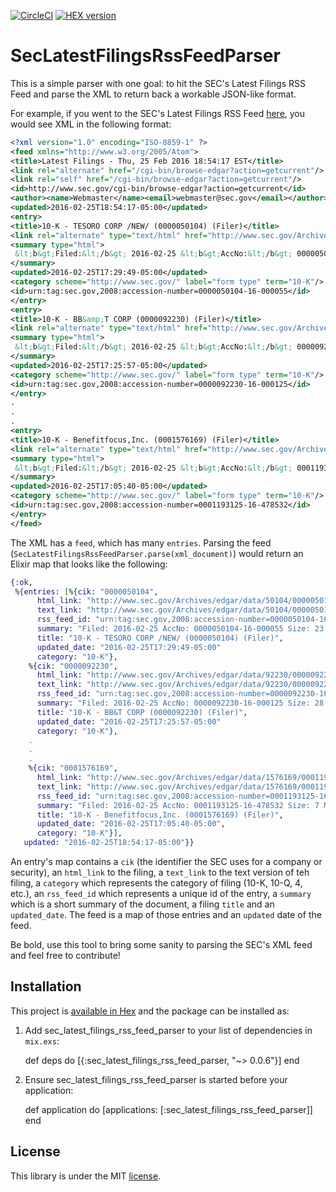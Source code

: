 [![CircleCI](https://circleci.com/gh/vikram7/sec_latest_filings_rss_feed_parser.png?style=shield&circle-token=777d83f525af0daf7b4dd0a82b32751f25ea29eb)](https://circleci.com/gh/vikram7/sec_latest_filings_rss_feed_parser) [![HEX version](https://img.shields.io/hexpm/v/sec_recent_filings_rss_feed_parser.png)](https://hex.pm/packages/sec_recent_filings_rss_feed_parser)

# SecLatestFilingsRssFeedParser

This is a simple parser with one goal: to hit the SEC's Latest Filings RSS Feed
and parse the XML to return back a workable JSON-like format.

For example, if you went to the SEC's Latest Filings RSS Feed [here](https://www.sec.gov/cgi-bin/browse-edgar?action=getcurrent&CIK=&type=10-K&company=&dateb=&owner=include&start=0&count=40&output=atom), you would see XML in the
following format:

```xml
<?xml version="1.0" encoding="ISO-8859-1" ?>
<feed xmlns="http://www.w3.org/2005/Atom">
<title>Latest Filings - Thu, 25 Feb 2016 18:54:17 EST</title>
<link rel="alternate" href="/cgi-bin/browse-edgar?action=getcurrent"/>
<link rel="self" href="/cgi-bin/browse-edgar?action=getcurrent"/>
<id>http://www.sec.gov/cgi-bin/browse-edgar?action=getcurrent</id>
<author><name>Webmaster</name><email>webmaster@sec.gov</email></author>
<updated>2016-02-25T18:54:17-05:00</updated>
<entry>
<title>10-K - TESORO CORP /NEW/ (0000050104) (Filer)</title>
<link rel="alternate" type="text/html" href="http://www.sec.gov/Archives/edgar/data/50104/000005010416000055/0000050104-16-000055-index.htm"/>
<summary type="html">
 &lt;b&gt;Filed:&lt;/b&gt; 2016-02-25 &lt;b&gt;AccNo:&lt;/b&gt; 0000050104-16-000055 &lt;b&gt;Size:&lt;/b&gt; 23 MB
</summary>
<updated>2016-02-25T17:29:49-05:00</updated>
<category scheme="http://www.sec.gov/" label="form type" term="10-K"/>
<id>urn:tag:sec.gov,2008:accession-number=0000050104-16-000055</id>
</entry>
<entry>
<title>10-K - BB&amp;T CORP (0000092230) (Filer)</title>
<link rel="alternate" type="text/html" href="http://www.sec.gov/Archives/edgar/data/92230/000009223016000125/0000092230-16-000125-index.htm"/>
<summary type="html">
 &lt;b&gt;Filed:&lt;/b&gt; 2016-02-25 &lt;b&gt;AccNo:&lt;/b&gt; 0000092230-16-000125 &lt;b&gt;Size:&lt;/b&gt; 28 MB
</summary>
<updated>2016-02-25T17:25:57-05:00</updated>
<category scheme="http://www.sec.gov/" label="form type" term="10-K"/>
<id>urn:tag:sec.gov,2008:accession-number=0000092230-16-000125</id>
</entry>
.
.
.
<entry>
<title>10-K - Benefitfocus,Inc. (0001576169) (Filer)</title>
<link rel="alternate" type="text/html" href="http://www.sec.gov/Archives/edgar/data/1576169/000119312516478532/0001193125-16-478532-index.htm"/>
<summary type="html">
 &lt;b&gt;Filed:&lt;/b&gt; 2016-02-25 &lt;b&gt;AccNo:&lt;/b&gt; 0001193125-16-478532 &lt;b&gt;Size:&lt;/b&gt; 7 MB
</summary>
<updated>2016-02-25T17:05:40-05:00</updated>
<category scheme="http://www.sec.gov/" label="form type" term="10-K"/>
<id>urn:tag:sec.gov,2008:accession-number=0001193125-16-478532</id>
</entry>
</feed>
```

The XML has a `feed`, which has many `entries`. Parsing the feed
(`SecLatestFilingsRssFeedParser.parse(xml_document)`) would return an Elixir
map that looks like the following:

```elixir
{:ok,
 %{entries: [%{cik: "0000050104",
      html_link: "http://www.sec.gov/Archives/edgar/data/50104/000005010416000055/0000050104-16-000055-index.htm",
      text_link: "http://www.sec.gov/Archives/edgar/data/50104/000005010416000055/0000050104-16-000055.txt",
      rss_feed_id: "urn:tag:sec.gov,2008:accession-number=0000050104-16-000055",
      summary: "Filed: 2016-02-25 AccNo: 0000050104-16-000055 Size: 23 MB",
      title: "10-K - TESORO CORP /NEW/ (0000050104) (Filer)",
      updated_date: "2016-02-25T17:29:49-05:00"
      category: "10-K"},
    %{cik: "0000092230",
      html_link: "http://www.sec.gov/Archives/edgar/data/92230/000009223016000125/0000092230-16-000125-index.htm",
      text_link: "http://www.sec.gov/Archives/edgar/data/92230/000009223016000125/0000092230-16-000125.txt",
      rss_feed_id: "urn:tag:sec.gov,2008:accession-number=0000092230-16-000125",
      summary: "Filed: 2016-02-25 AccNo: 0000092230-16-000125 Size: 28 MB",
      title: "10-K - BB&T CORP (0000092230) (Filer)",
      updated_date: "2016-02-25T17:25:57-05:00"
      category: "10-K"},
    .
    .
    .
    %{cik: "0001576169",
      html_link: "http://www.sec.gov/Archives/edgar/data/1576169/000119312516478532/0001193125-16-478532-index.htm",
      text_link: "http://www.sec.gov/Archives/edgar/data/1576169/000119312516478532/0001193125-16-478532.txt",
      rss_feed_id: "urn:tag:sec.gov,2008:accession-number=0001193125-16-478532",
      summary: "Filed: 2016-02-25 AccNo: 0001193125-16-478532 Size: 7 MB",
      title: "10-K - Benefitfocus,Inc. (0001576169) (Filer)",
      updated_date: "2016-02-25T17:05:40-05:00",
      category: "10-K"}],
   updated: "2016-02-25T18:54:17-05:00"}}
```

An entry's map contains a `cik` (the identifier the SEC uses for a company or
security), an `html_link` to the filing, a `text_link` to the text version of
teh filing, a `category` which represents the category of filing (10-K, 10-Q,
4, etc.), an `rss_feed_id` which represents a unique id of the entry, a
`summary` which is a short summary of the document, a filing `title` and an
`updated_date`. The feed is a map of those entries and an `updated` date of the
feed.

Be bold, use this tool to bring some sanity to parsing the SEC's XML feed and
feel free to contribute!

## Installation

This project is [available in Hex](https://hex.pm/packages/sec_recent_filings_rss_feed_parser) and the package can be installed as:

  1. Add sec_latest_filings_rss_feed_parser to your list of dependencies in `mix.exs`:

        def deps do
          [{:sec_latest_filings_rss_feed_parser, "~> 0.0.6"}]
        end

  2. Ensure sec_latest_filings_rss_feed_parser is started before your application:

        def application do
          [applications: [:sec_latest_filings_rss_feed_parser]]
        end

## License

This library is under the MIT [license](LICENSE.md).

